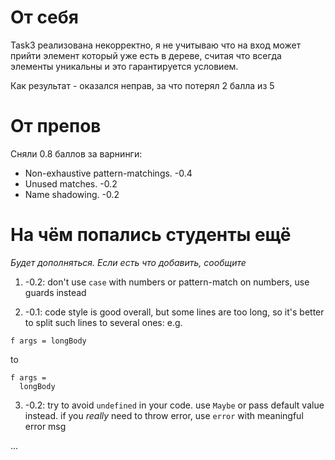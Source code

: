 # От себя

Task3 реализована некорректно, я не учитываю что на вход может прийти элемент который уже есть в дереве, считая что всегда элементы уникальны и это гарантируется условием.

Как результат - оказался неправ, за что потерял 2 балла из 5

# От препов

Сняли 0.8 баллов за варнинги:
 * Non-exhaustive pattern-matchings. -0.4
 * Unused matches. -0.2
 * Name shadowing. -0.2

# На чём попались студенты ещё

*Будет дополняться. Если есть что добавить, сообщите*

1. -0.2: don't use `case` with numbers or pattern-match on numbers, use guards instead

2. -0.1: code style is good overall, but some lines are too long, so it's better to split such lines to several ones:
e.g.

`f args = longBody`

to

```
f args = 
  longBody
```

3. -0.2: try to avoid `undefined` in your code. use `Maybe` or pass default value instead. if you _really_ need to throw error, use `error` with meaningful error msg

...

